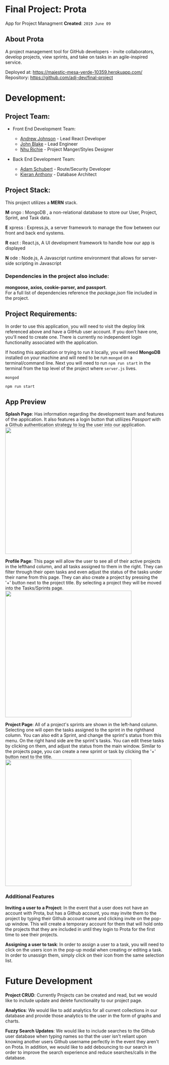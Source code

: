 # Final Project: Prota
App for Project Managment
**Created**: `2019 June 09`

## About Prota
A project management tool for GitHub developers - invite collaborators, develop projects, view sprints, and take on tasks in an agile-inspired service. 

Deployed at: https://majestic-mesa-verde-10359.herokuapp.com/  
Repository: https://github.com/adj-dev/final-project  

# Development:
## Project Team:

* Front End Development Team:
    * [Andrew Johnson](https://github.com/adj-dev) - Lead React Developer
    * [John Blake](https://github.com/johniblake) - Lead Engineer
    * [Nhu Richie](https://github.com/nhurichie) - Project Manger/Styles Designer

* Back End Development Team:
    * [Adam Schubert](https://github.com/leavinit) - Route/Security Developer
    * [Kieran Anthony](https://github.com/zekkxx) - Database Architect

## Project Stack:

This project utilizes a __MERN__ stack. 

__M__ ongo : MongoDB , a non-relational database to store our User, Project, Sprint, and Task data. 

__E__ xpress : Express.js, a server framework to manage the flow between our front and back end systems.

__R__ eact : React.js, A UI development framework to handle how our app is displayed

__N__ ode :  Node.js, A Javascript runtime environment that allows for server-side scripting in Javascript


### Dependencies in the project also include:

__mongoose, axios, cookie-parser, and passport__.  
For a full list of dependencies reference the _package.json_ file included in the project.

## Project Requirements:
In order to use this application, you will need to visit the deploy link referenced above and have a GitHub user account. If you don't have one, you'll need to create one. There is currently no independent login functionality associated with the application.  

If hosting this application or trying to run it locally, you will need __MongoDB__ installed on your machine and will need to be run `mongod` on a terminal/command line. Next you will need to run `npm run start` in the terminal from the top level of the project where `server.js` lives.  
```
mongod
```

```
npm run start
```

## App Preview

**Splash Page**: Has information regarding the development team and features of the application. It also features a login button that utiliizes _Passport_ with a Github authentication strategy to log the user into our application.
 <img src='https://github.com/adj-dev/final-project/blob/master/client/public/assets/img/Prota.png?raw=true' width=400 />

 **Profile Page**: This page will allow the user to see all of their active projects in the lefthand column, and all tasks assigned to them in the right. They can filter through their open tasks and even adjust the status of the tasks under their name from this page. They can also create a project by pressing the '+' button next to the project title. By selecting a project they will be moved into the Tasks/Sprints page.
 <img src='https://github.com/adj-dev/final-project/blob/master/client/public/assets/img/projects-tasks.png?raw=true' width=400 />

 **Project Page**: All of a project's sprints are shown in the left-hand column. Selecting one will open the tasks assigned to the sprint in the righthand column. You can also edit a Sprint, and change the sprint's status from this menu. On the right hand side are the sprint's tasks. You can edit these tasks by clicking on them, and adjust the status from the main window. Similar to the projects page, you can create a new sprint or task by clicking the '+' button next to the title.
 <img src='https://github.com/adj-dev/final-project/blob/master/client/public/assets/img/sprints-tasks.png?raw=true' width=400 />

 ### Additional Features

**Inviting a user to a Project**: In the event that a user does not have an account with Prota, but has a Github account, you may invite them to the project by typing their Github account name and clicking invite on the pop-up window. This will create a temporary account for them that will hold onto the projects that they are included in until they login to Prota for the first time to see their projects.

**Assigning a user to task**: In order to assign a user to a task, you will need to click on the users icon in the pop-up modal when creating or editing a task. In order to unassign them, simply click on their icon from the same selection list.

# Future Development
**Project CRUD**: Currently Projects can be created and read, but we would like to include update and delete functionality to our project page.

**Analytics**: We would like to add analytics for all current collections in our database and provide those analytics to the user in the form of graphs and charts.

**Fuzzy Search Updates**: We would like to include searches to the Github user database when typing names so that the user isn't reliant upon knowing another users Github username perfectly in the event they aren't on Prota. In addition, we would like to add debouncing to our search in order to improve the search experience and reduce searches/calls in the database.

